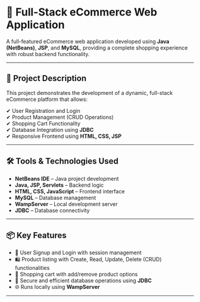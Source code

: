 # 🛒 Full-Stack eCommerce Web Application

A full-featured eCommerce web application developed using **Java (NetBeans)**, **JSP**, and **MySQL**, providing a complete shopping experience with robust backend functionality.

---

## 📖 **Project Description**

This project demonstrates the development of a dynamic, full-stack eCommerce platform that allows:

✔ User Registration and Login  
✔ Product Management (CRUD Operations)  
✔ Shopping Cart Functionality  
✔ Database Integration using **JDBC**  
✔ Responsive Frontend using **HTML, CSS, JSP**  

---

## 🛠️ **Tools & Technologies Used**

- **NetBeans IDE** – Java project development
- **Java, JSP, Servlets** – Backend logic
- **HTML, CSS, JavaScript** – Frontend interface
- **MySQL** – Database management
- **WampServer** – Local development server
- **JDBC** – Database connectivity

---

## 📦 **Key Features**

- 🔑 User Signup and Login with session management  
- 🛍 Product listing with Create, Read, Update, Delete (CRUD) functionalities  
- 🛒 Shopping cart with add/remove product options  
- 💽 Secure and efficient database operations using **JDBC**  
- 🌐 Runs locally using **WampServer**  

---


